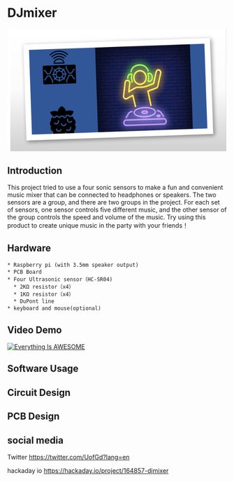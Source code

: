 # DJmixer
![Image text](https://github.com/GuangyaoLI/DJmixer/blob/master/DJmixer.png)


Introduction
-----
This project tried to use a four sonic sensors to make a fun and convenient music mixer that can be connected to headphones or speakers.
The two sensors are a group, and there are two groups in the project.
For each set of sensors,
one sensor controls five different music, and the other sensor of the group controls the speed and volume of the music.
Try using this product to create unique music in the party with your friends！

Hardware
-----
```
* Raspberry pi (with 3.5mm speaker output)
* PCB Board
* Four Ultrasonic sensor（HC-SR04)
  * 2KΩ resistor（x4）
  * 1KΩ resistor（x4）
  * DuPont line
* keyboard and mouse(optional)
```
## Video Demo
[![Everything Is AWESOME](  http://img.youtube.com/vi/wFj2qqwLuvs/maxresdefault.jpg)](https://www.youtube.com/watch?v=7w9ATuSODwc "Everything Is AWESOME")
## Software  Usage

## Circuit Design

## PCB Design

## social media
Twitter  https://twitter.com/UofGd?lang=en

hackaday io https://hackaday.io/project/164857-djmixer
